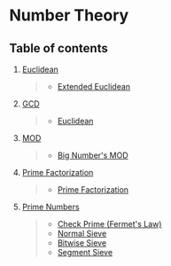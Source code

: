 # Number Theory
## Table of contents

1. [Euclidean](https://github.com/teddy-teem/Competitive-Programming/tree/master/NumberTheory/Euclidean)
    > - [Extended Euclidean](https://github.com/teddy-teem/Competitive-Programming/blob/master/NumberTheory/Euclidean/ExtendedEuclidean.cpp)
3. [GCD](https://github.com/teddy-teem/Competitive-Programming/tree/master/NumberTheory/GCD)
    > - [Euclidean](https://github.com/teddy-teem/Competitive-Programming/blob/master/NumberTheory/GCD/Eulcedian.cpp) 
5. [MOD](https://github.com/teddy-teem/Competitive-Programming/tree/master/NumberTheory/MOD)
    > - [Big Number's MOD](https://github.com/teddy-teem/Competitive-Programming/blob/master/NumberTheory/MOD/BigMod.cpp)
7. [Prime Factorization](https://github.com/teddy-teem/Competitive-Programming/tree/master/NumberTheory/PrimeFactorization)
    > - [Prime Factorization](https://github.com/teddy-teem/Competitive-Programming/blob/master/NumberTheory/PrimeFactorization/PrimeFactorization.cpp)
9. [Prime Numbers](https://github.com/teddy-teem/Competitive-Programming/tree/master/NumberTheory/PrimeNumbers)
    >  - [Check Prime (Fermet's Law)](https://github.com/teddy-teem/Competitive-Programming/blob/master/NumberTheory/PrimeNumbers/CheckPrime(Fermet's).cpp)
    >  - [Normal Sieve](https://github.com/teddy-teem/Competitive-Programming/blob/master/NumberTheory/PrimeNumbers/NormalSieve.cpp)
    > - [Bitwise Sieve](https://github.com/teddy-teem/Competitive-Programming/blob/master/NumberTheory/PrimeNumbers/BitSieve.cpp)
    > - [Segment Sieve](https://github.com/teddy-teem/Competitive-Programming/blob/master/NumberTheory/PrimeNumbers/SegmentSieve.cpp)
